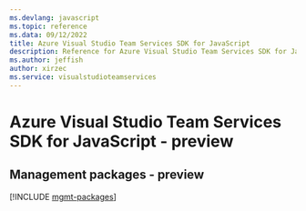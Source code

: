 ```yaml
---
ms.devlang: javascript
ms.topic: reference
ms.data: 09/12/2022
title: Azure Visual Studio Team Services SDK for JavaScript
description: Reference for Azure Visual Studio Team Services SDK for JavaScript
ms.author: jeffish
author: xirzec
ms.service: visualstudioteamservices
---
```

# Azure Visual Studio Team Services SDK for JavaScript - preview

## Management packages - preview
[!INCLUDE [mgmt-packages](visual-studio-team-services-mgmt-index.md)]
